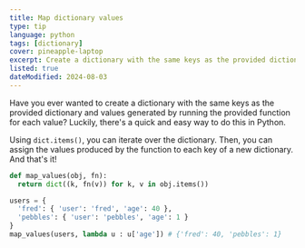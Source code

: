 ```yaml
---
title: Map dictionary values
type: tip
language: python
tags: [dictionary]
cover: pineapple-laptop
excerpt: Create a dictionary with the same keys as the provided dictionary and values generated by running the provided function for each value.
listed: true
dateModified: 2024-08-03
---
```


Have you ever wanted to create a dictionary with the same keys as the provided dictionary and values generated by running the provided function for each value? Luckily, there's a quick and easy way to do this in Python.

Using `dict.items()`, you can iterate over the dictionary. Then, you can assign the values produced by the function to each key of a new dictionary. And that's it!

```py
def map_values(obj, fn):
  return dict((k, fn(v)) for k, v in obj.items())

users = {
  'fred': { 'user': 'fred', 'age': 40 },
  'pebbles': { 'user': 'pebbles', 'age': 1 }
}
map_values(users, lambda u : u['age']) # {'fred': 40, 'pebbles': 1}
```

